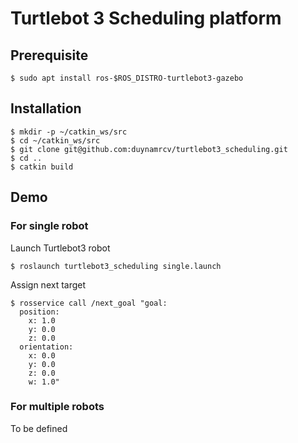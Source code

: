 # Turtlebot 3 Scheduling platform

## Prerequisite
```
$ sudo apt install ros-$ROS_DISTRO-turtlebot3-gazebo
```

## Installation
```
$ mkdir -p ~/catkin_ws/src
$ cd ~/catkin_ws/src
$ git clone git@github.com:duynamrcv/turtlebot3_scheduling.git
$ cd ..
$ catkin build
```

## Demo
### For single robot
Launch Turtlebot3 robot
```
$ roslaunch turtlebot3_scheduling single.launch
```
Assign next target
```
$ rosservice call /next_goal "goal:
  position:
    x: 1.0
    y: 0.0
    z: 0.0
  orientation:
    x: 0.0
    y: 0.0
    z: 0.0
    w: 1.0" 

```

### For multiple robots
To be defined

